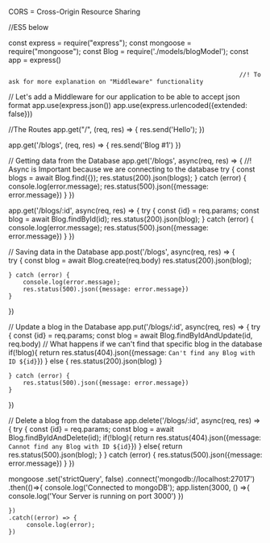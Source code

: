 CORS = Cross-Origin Resource Sharing

<!-- ................ES5 code for CRUD Operations only................ -->

//ES5 below

const express = require("express");
const mongoose = require("mongoose");
const Blog = require('./models/blogModel');
const app = express()

                                                                    //! To ask for more explanation on "Middleware" functionality

// Let's add a Middleware for our application to be able to accept json format
app.use(express.json())
app.use(express.urlencoded({extended: false}))

//The Routes
app.get("/", (req, res) => {
res.send('Hello');
})

app.get('/blogs', (req, res) => {
res.send('Blog #1')
})

// Getting data from the Database
app.get('/blogs', async(req, res) => { //! Async is Important because we are connecting to the database
try {
const blogs = await Blog.find({});
res.status(200).json(blogs);
} catch (error) {
console.log(error.message);
res.status(500).json({message: error.message})
}
})

app.get('/blogs/:id', async(req, res) => {
try {
const {id} = req.params;
const blog = await Blog.findById(id);
res.status(200).json(blog);
} catch (error) {
console.log(error.message);
res.status(500).json({message: error.message})
}
})

// Saving data in the Database
app.post('/blogs', async(req, res) => {  
 try {
const blog = await Blog.create(req.body)
res.status(200).json(blog);

    } catch (error) {
        console.log(error.message);
        res.status(500).json({message: error.message})
    }

})

// Update a blog in the Database
app.put('/blogs/:id', async(req, res) => {
try {
const {id} = req.params;
const blog = await Blog.findByIdAndUpdate(id, req.body)
// What happens if we can't find that specific blog in the database
if(!blog){
return res.status(404).json({message: `Can't find any Blog with ID ${id}`})
} else {
res.status(200).json(blog)
}

    } catch (error) {
        res.status(500).json({message: error.message})
    }

})

// Delete a blog from the database
app.delete('/blogs/:id', async(req, res) => {
try {
const {id} = req.params;
const blog = await Blog.findByIdAndDelete(id);
if(!blog){
return res.status(404).json({message: `Cannot find any Blog with ID ${id}`})
} else{
return res.status(500).json(blog);
}
} catch (error) {
res.status(500).json({message: error.message})
}
})

mongoose
.set('strictQuery', false)
.connect('mongodb://localhost:27017')
.then(()=>{
console.log('Connected to mongoDB');
app.listen(3000, () =>{
console.log('Your Server is running on port 3000')
})

    })
    .catch((error) => {
         console.log(error);
    })
